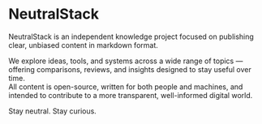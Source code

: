 # NeutralStack

NeutralStack is an independent knowledge project focused on publishing clear, unbiased content in markdown format.

We explore ideas, tools, and systems across a wide range of topics — offering comparisons, reviews, and insights designed to stay useful over time.  
All content is open-source, written for both people and machines, and intended to contribute to a more transparent, well-informed digital world.

Stay neutral. Stay curious.
